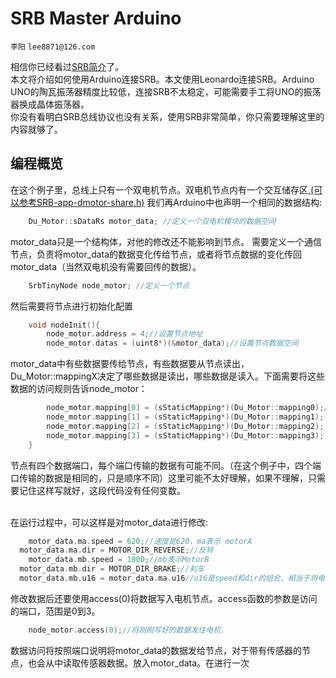 # SRB Master Arduino
`李阳` `lee8871@126.com`</br>

相信你已经看过[SRB简介](https://github.com/lee8871/SRB-Introduction)了。</br>
本文将介绍如何使用Arduino连接SRB。本文使用Leonardo连接SRB。Arduino UNO的陶瓦振荡器精度比较低，连接SRB不太稳定，可能需要手工将UNO的振荡器换成晶体振荡器。</br>
你没有看明白SRB总线协议也没有关系，使用SRB非常简单，你只需要理解这里的内容就够了。</br>

## 编程概览
在这个例子里，总线上只有一个双电机节点。双电机节点内有一个交互储存区,[(可以参考SRB-app-dmotor-share.h)](readonly\SRB-app-dmotor-share.h)
我们再Arduino中也声明一个相同的数据结构:
```c++
	Du_Motor::sDataRs motor_data; //定义一个双电机模块的数据空间
  ```
motor_data只是一个结构体，对他的修改还不能影响到节点。
需要定义一个通信节点，负责将motor_data的数据变化传给节点，或者将节点数据的变化传回
motor_data（当然双电机没有需要回传的数据）。

```c++
	SrbTinyNode node_motor; //定义一个节点
  ```
然后需要将节点进行初始化配置
```c++
	void nodeInit(){
	    node_motor.address = 4;//设置节点地址
	    node_motor.datas = (uint8*)(&motor_data);//设置节点数据空间
  ```
motor_data中有些数据要传给节点，有些数据要从节点读出，Du_Motor::mappingX决定了哪些数据是读出，哪些数据是读入。下面需要将这些数据的访问规则告诉node_motor：
```c++
	    node_motor.mapping[0] = (sStaticMapping*)(Du_Motor::mapping0);//设置节点访问映射表
	    node_motor.mapping[1] = (sStaticMapping*)(Du_Motor::mapping1);
	    node_motor.mapping[2] = (sStaticMapping*)(Du_Motor::mapping2);
	    node_motor.mapping[3] = (sStaticMapping*)(Du_Motor::mapping3);
	}
```
节点有四个数据端口，每个端口传输的数据有可能不同。（在这个例子中，四个端口传输的数据是相同的，只是顺序不同）这里可能不太好理解，如果不理解，只需要记住这样写就好，这段代码没有任何变数。</br></br>

在运行过程中，可以这样是对motor_data进行修改:

```c++
	motor_data.ma.speed = 620;//速度是620，ma表示 motorA
  motor_data.ma.dir = MOTOR_DIR_REVERSE;//反转
	motor_data.mb.speed = 1000;//mb表示MotorB
  motor_data.mb.dir = MOTOR_DIR_BRAKE;//刹车
  motor_data.mb.u16 = motor_data.ma.u16//u16是speed和dir的组合，相当于将电机A的状态复制给B
  ```
修改数据后还要使用access(0)将数据写入电机节点。access函数的参数是访问的端口，范围是0到3。</br>
```c++
	node_motor.access(0);//将刚刚写好的数据发往电机.
```
数据访问将按照端口说明将motor_data的数据发给节点，对于带有传感器的节点，也会从中读取传感器数据。放入motor_data。在进行一次</br>
